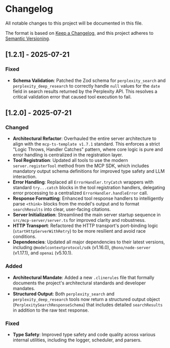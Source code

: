 # Changelog

All notable changes to this project will be documented in this file.

The format is based on [Keep a Changelog](https://keepachangelog.com/en/1.0.0/),
and this project adheres to [Semantic Versioning](https://semver.org/spec/v2.0.0.html).

## [1.2.1] - 2025-07-21

### Fixed
- **Schema Validation**: Patched the Zod schema for `perplexity_search` and `perplexity_deep_research` to correctly handle `null` values for the `date` field in search results returned by the Perplexity API. This resolves a critical validation error that caused tool execution to fail.

## [1.2.0] - 2025-07-21

### Changed
- **Architectural Refactor**: Overhauled the entire server architecture to align with the `mcp-ts-template v1.7.1` standard. This enforces a strict "Logic Throws, Handler Catches" pattern, where core logic is pure and error handling is centralized in the registration layer.
- **Tool Registration**: Updated all tools to use the modern `server.registerTool` method from the MCP SDK, which includes mandatory output schema definitions for improved type safety and LLM interaction.
- **Error Handling**: Replaced all `ErrorHandler.tryCatch` wrappers with standard `try...catch` blocks in the tool registration handlers, delegating error processing to a centralized `ErrorHandler.handleError` call.
- **Response Formatting**: Enhanced tool response handlers to intelligently parse `<think>` blocks from the model's output and to format `searchResults` into clear, user-facing citations.
- **Server Initialization**: Streamlined the main server startup sequence in `src/mcp-server/server.ts` for improved clarity and robustness.
- **HTTP Transport**: Refactored the HTTP transport's port-binding logic (`startHttpServerWithRetry`) to be more resilient and avoid race conditions.
- **Dependencies**: Updated all major dependencies to their latest versions, including `@modelcontextprotocol/sdk` (v1.16.0), `@hono/node-server` (v1.17.1), and `openai` (v5.10.1).

### Added
- **Architectural Mandate**: Added a new `.clinerules` file that formally documents the project's architectural standards and developer mandates.
- **Structured Output**: Both `perplexity_search` and `perplexity_deep_research` tools now return a structured output object (`PerplexitySearchResponseSchema`) that includes detailed `searchResults` in addition to the raw text response.

### Fixed
- **Type Safety**: Improved type safety and code quality across various internal utilities, including the logger, scheduler, and parsers.
